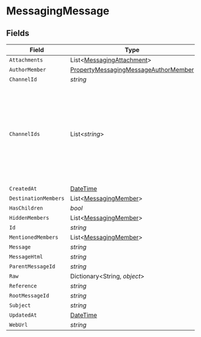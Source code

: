 # MessagingMessage


## Fields

| Field                                                                                                                 | Type                                                                                                                  | Required                                                                                                              | Description                                                                                                           |
| --------------------------------------------------------------------------------------------------------------------- | --------------------------------------------------------------------------------------------------------------------- | --------------------------------------------------------------------------------------------------------------------- | --------------------------------------------------------------------------------------------------------------------- |
| `Attachments`                                                                                                         | List<[MessagingAttachment](../../Models/Components/MessagingAttachment.md)>                                           | :heavy_minus_sign:                                                                                                    | N/A                                                                                                                   |
| `AuthorMember`                                                                                                        | [PropertyMessagingMessageAuthorMember](../../Models/Components/PropertyMessagingMessageAuthorMember.md)               | :heavy_minus_sign:                                                                                                    | N/A                                                                                                                   |
| `ChannelId`                                                                                                           | *string*                                                                                                              | :heavy_minus_sign:                                                                                                    | N/A                                                                                                                   |
| `ChannelIds`                                                                                                          | List<*string*>                                                                                                        | :heavy_minus_sign:                                                                                                    | Represents the IDs of all channels to which the message is sent. Identifies the channels where the message is posted. |
| `CreatedAt`                                                                                                           | [DateTime](https://learn.microsoft.com/en-us/dotnet/api/system.datetime?view=net-5.0)                                 | :heavy_minus_sign:                                                                                                    | N/A                                                                                                                   |
| `DestinationMembers`                                                                                                  | List<[MessagingMember](../../Models/Components/MessagingMember.md)>                                                   | :heavy_minus_sign:                                                                                                    | N/A                                                                                                                   |
| `HasChildren`                                                                                                         | *bool*                                                                                                                | :heavy_minus_sign:                                                                                                    | N/A                                                                                                                   |
| `HiddenMembers`                                                                                                       | List<[MessagingMember](../../Models/Components/MessagingMember.md)>                                                   | :heavy_minus_sign:                                                                                                    | N/A                                                                                                                   |
| `Id`                                                                                                                  | *string*                                                                                                              | :heavy_minus_sign:                                                                                                    | N/A                                                                                                                   |
| `MentionedMembers`                                                                                                    | List<[MessagingMember](../../Models/Components/MessagingMember.md)>                                                   | :heavy_minus_sign:                                                                                                    | N/A                                                                                                                   |
| `Message`                                                                                                             | *string*                                                                                                              | :heavy_minus_sign:                                                                                                    | N/A                                                                                                                   |
| `MessageHtml`                                                                                                         | *string*                                                                                                              | :heavy_minus_sign:                                                                                                    | N/A                                                                                                                   |
| `ParentMessageId`                                                                                                     | *string*                                                                                                              | :heavy_minus_sign:                                                                                                    | N/A                                                                                                                   |
| `Raw`                                                                                                                 | Dictionary<String, *object*>                                                                                          | :heavy_minus_sign:                                                                                                    | N/A                                                                                                                   |
| `Reference`                                                                                                           | *string*                                                                                                              | :heavy_minus_sign:                                                                                                    | N/A                                                                                                                   |
| `RootMessageId`                                                                                                       | *string*                                                                                                              | :heavy_minus_sign:                                                                                                    | N/A                                                                                                                   |
| `Subject`                                                                                                             | *string*                                                                                                              | :heavy_minus_sign:                                                                                                    | N/A                                                                                                                   |
| `UpdatedAt`                                                                                                           | [DateTime](https://learn.microsoft.com/en-us/dotnet/api/system.datetime?view=net-5.0)                                 | :heavy_minus_sign:                                                                                                    | N/A                                                                                                                   |
| `WebUrl`                                                                                                              | *string*                                                                                                              | :heavy_minus_sign:                                                                                                    | N/A                                                                                                                   |